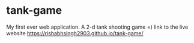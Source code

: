 # tank-game
My first ever web application.
A 2-d tank shooting game =)
link to the live website
https://rishabhsingh2903.github.io/tank-game/
